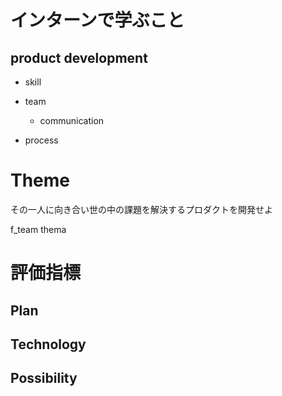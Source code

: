 # インターンで学ぶこと
## product development
- skill 

- team 
  - communication
- process

# Theme
その一人に向き合い世の中の課題を解決するプロダクトを開発せよ

f_team thema

# 評価指標
## Plan
## Technology
## Possibility



  
